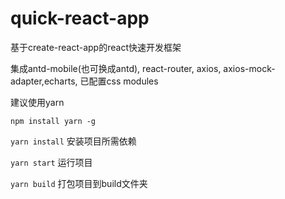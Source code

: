 # quick-react-app
基于create-react-app的react快速开发框架

集成antd-mobile(也可换成antd), react-router, axios, axios-mock-adapter,echarts, 已配置css modules

建议使用yarn

`npm install yarn -g`

`yarn install` 安装项目所需依赖

`yarn start` 运行项目

`yarn build` 打包项目到build文件夹
